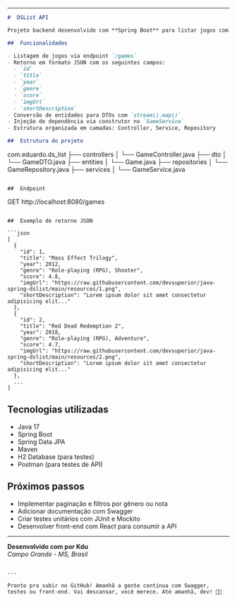 

---

```markdown
#  DSList API

Projeto backend desenvolvido com **Spring Boot** para listar jogos com suas informações. A aplicação segue boas práticas de arquitetura em camadas, uso de DTOs, injeção de dependência via construtor e exposição de dados via API REST.

##  Funcionalidades

- Listagem de jogos via endpoint `/games`
- Retorno em formato JSON com os seguintes campos:
  - `id`
  - `title`
  - `year`
  - `genre`
  - `score`
  - `imgUrl`
  - `shortDescription`
- Conversão de entidades para DTOs com `stream().map()`
- Injeção de dependência via construtor no `GameService`
- Estrutura organizada em camadas: Controller, Service, Repository

##  Estrutura do projeto

```
com.eduardo.ds_list
├── controllers
│   └── GameController.java
├── dto
│   └── GameDTO.java
├── entities
│   └── Game.java
├── repositories
│   └── GameRepository.java
├── services
│   └── GameService.java
```

##  Endpoint

```
GET http://localhost:8080/games
```

##  Exemplo de retorno JSON

```json
[
  {
    "id": 1,
    "title": "Mass Effect Trilogy",
    "year": 2012,
    "genre": "Role-playing (RPG), Shooter",
    "score": 4.8,
    "imgUrl": "https://raw.githubusercontent.com/devsuperior/java-spring-dslist/main/resources/1.png",
    "shortDescription": "Lorem ipsum dolor sit amet consectetur adipisicing elit..."
  },
  {
    "id": 2,
    "title": "Red Dead Redemption 2",
    "year": 2018,
    "genre": "Role-playing (RPG), Adventure",
    "score": 4.7,
    "imgUrl": "https://raw.githubusercontent.com/devsuperior/java-spring-dslist/main/resources/2.png",
    "shortDescription": "Lorem ipsum dolor sit amet consectetur adipisicing elit..."
  },
  ...
]
```

##  Tecnologias utilizadas

- Java 17
- Spring Boot
- Spring Data JPA
- Maven
- H2 Database (para testes)
- Postman (para testes de API)

##  Próximos passos

- Implementar paginação e filtros por gênero ou nota
- Adicionar documentação com Swagger
- Criar testes unitários com JUnit e Mockito
- Desenvolver front-end com React para consumir a API

---

**Desenvolvido com  por Kdu**  
*Campo Grande - MS, Brasil*

```

---

Pronto pra subir no GitHub! Amanhã a gente continua com Swagger, testes ou front-end. Vai descansar, você merece. Até amanhã, dev! 🛌🔥
